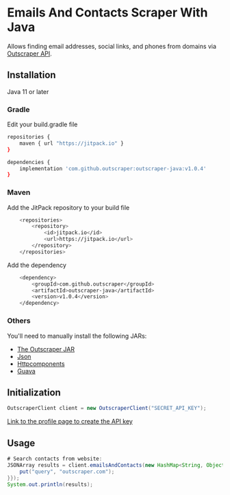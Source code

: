 # Emails And Contacts Scraper With Java

Allows finding email addresses, social links, and phones from domains via [Outscraper API](https://app.outscraper.com/api-docs#tag/Emails-and-Contacts).

## Installation

Java 11 or later

### Gradle

Edit your build.gradle file
``` sh
repositories {
    maven { url "https://jitpack.io" }
}

dependencies {
    implementation 'com.github.outscraper:outscraper-java:v1.0.4'
}
```

### Maven

Add the JitPack repository to your build file
``` sh
	<repositories>
		<repository>
		    <id>jitpack.io</id>
		    <url>https://jitpack.io</url>
		</repository>
	</repositories>
```

Add the dependency
``` sh
	<dependency>
	    <groupId>com.github.outscraper</groupId>
	    <artifactId>outscraper-java</artifactId>
	    <version>v1.0.4</version>
	</dependency>
```

### Others

You'll need to manually install the following JARs:
- [The Outscraper JAR](https://jitpack.io/com/github/outscraper/outscraper-java/v1.0.4/outscraper-java-v1.0.4.jar)
- [Json](https://repo1.maven.org/maven2/org/json/json/20090211/json-20090211.jar)
- [Httpcomponents](https://repo1.maven.org/maven2/org/apache/httpcomponents/httpclient/4.5.13/httpclient-4.5.13.jar)
- [Guava](https://repo1.maven.org/maven2/com/google/guava/guava/30.1.1-jre/guava-30.1.1-jre.jar)

## Initialization
```java
OutscraperClient client = new OutscraperClient("SECRET_API_KEY");
```
[Link to the profile page to create the API key](https://app.outscraper.com/profile)

## Usage

```java
# Search contacts from website:
JSONArray results = client.emailsAndContacts(new HashMap<String, Object>() {{
    put("query", "outscraper.com");
}});
System.out.println(results);
```
